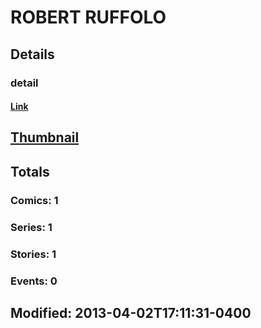 # ROBERT  RUFFOLO 
## Details
### detail
#### [Link](http://marvel.com/comics/creators/7260/robert_ruffolo?utm_campaign=apiRef&utm_source=225578a89fc76f3d20fbffda5d17a88d)
## [Thumbnail](http://i.annihil.us/u/prod/marvel/i/mg/b/40/image_not_available.jpg)
## Totals
### Comics: 1
### Series: 1
### Stories: 1
### Events: 0
## Modified: 2013-04-02T17:11:31-0400
